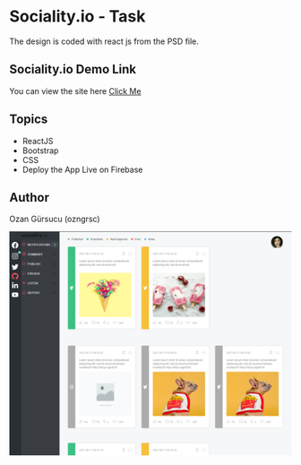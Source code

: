# Sociality.io - Task

The design is coded with react js from the PSD file.

## Sociality.io Demo Link

You can view the site here
[Click Me](https://socialityio-task.web.app/)

## Topics

- ReactJS
- Bootstrap
- CSS
- Deploy the App Live on Firebase



## Author

Ozan Gürsucu (ozngrsc)

<img src="src/images/screenshot.png"  width= 600px height= 400px>
